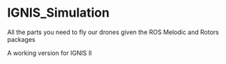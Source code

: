 # IGNIS_Simulation
All the parts you need to fly our drones given the ROS Melodic and Rotors packages

A working version for IGNIS II
